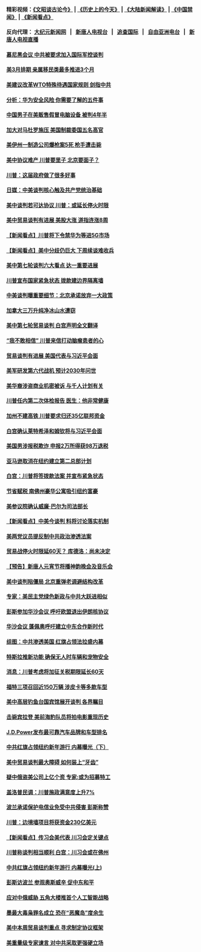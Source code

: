 #### 精彩视频：[《文昭谈古论今》](http://95.179.137.68/wenzhao) | [《历史上的今天》](http://95.179.137.68/today-in-history) | [《大陆新闻解读》](http://95.179.137.68/ntdtv-comedy) | [《中国禁闻》](http://95.179.137.68/ntdtv-news) | [《新闻看点》](http://95.179.137.68/news-insight) 

 #### 反向代理： [大纪元新闻网](http://95.179.137.68:10080/) &nbsp;&nbsp;|&nbsp;&nbsp; [新唐人电视台](http://95.179.137.68:8000/) &nbsp;&nbsp;|&nbsp;&nbsp; [追查国际](http://95.179.137.68:10010/) &nbsp;&nbsp;|&nbsp;&nbsp; [自由亚洲电台](http://95.179.137.68:9800/) &nbsp;&nbsp;|&nbsp;&nbsp; [新唐人电视直播](http://95.179.137.68/) 

#### [慕尼黑会议 中共被要求加入国际军控谈判](../pages/nsc412/n11049858.md?t=02161837) 

#### [美3月排期 亲属移民类最多推进3个月](../pages/nsc412/n11049714.md?t=02161837) 

#### [美建议改革WTO特殊待遇国家规则 剑指中共](../pages/nsc412/n11049527.md?t=02161837) 

#### [分析：华为安全风险 你需要了解的五件事](../pages/nsc412/n11038295.md?t=02161837) 

#### [中国男子在美贩售假冒电脑设备 被判4年半](../pages/nsc412/n11048974.md?t=02161837) 

#### [加大对马杜罗施压 美国制裁委国五名高官](../pages/nsc412/n11048312.md?t=02161837) 

#### [美伊州一制造公司爆枪案5死 枪手遭击毙](../pages/nsc412/n11048272.md?t=02161837) 

#### [美中协议难产 川普要里子 北京要面子？](../pages/nsc412/n11047839.md?t=02161837) 

#### [川普：这届政府做了很多好事](../pages/nsc412/n11048466.md?t=02161837) 

#### [日媒：中美谈判核心触及共产党统治基础](../pages/nsc412/n11048165.md?t=02161837) 

#### [美中谈判若可达协议 川普：或延长停火时限](../pages/nsc412/n11047939.md?t=02161837) 

#### [美中贸易谈判有进展 美股大涨 道指连涨8周](../pages/nsc412/n11048322.md?t=02161837) 

#### [【新闻看点】川普将下令禁华为等进5G市场](../pages/nsc412/n11047972.md?t=02161837) 

#### [【新闻看点】美中分歧仍巨大 下周续谈难收兵](../pages/nsc412/n11047702.md?t=02161837) 

#### [美中第七轮谈判六大看点 达一重要进展](../pages/nsc412/n11047982.md?t=02161837) 

#### [川普宣布国家紧急状态 拨款建边界隔离墙](../pages/nsc412/n11048032.md?t=02161837) 

#### [中美谈判曝重要细节：北京承诺放弃一大政策](../pages/nsc412/n11047582.md?t=02161837) 

#### [加拿大三万升纯净冰山水遭窃](../pages/nsc412/n11047654.md?t=02161837) 

#### [美中第七轮贸易谈判 白宫声明全文翻译](../pages/nsc412/n11047539.md?t=02161837) 

#### [“我不敢相信” 川普来信打动脑瘤患者的心](../pages/nsc412/n11047266.md?t=02161837) 

#### [贸易谈判有进展 美国代表与习近平会面](../pages/nsc412/n11046943.md?t=02161837) 

#### [美军研发第六代战机 预计2030年问世](../pages/nsc412/n11046853.md?t=02161837) 

#### [美华裔涉盗商业机密被诉 与千人计划有关](../pages/nsc412/n11045838.md?t=02161837) 

#### [川普任内第二次体检报告 医生：他非常健康](../pages/nsc412/n11046580.md?t=02161837) 

#### [加州不建高铁 川普要求归还35亿联邦资金](../pages/nsc412/n11045524.md?t=02161837) 

#### [白宫确认莱特希泽和姆钦将与习近平会面](../pages/nsc412/n11045630.md?t=02161837) 

#### [美国男涉报税欺诈 申报2万所得获98万退税](../pages/nsc412/n11045874.md?t=02161837) 

#### [亚马逊取消在纽约建立第二总部计划](../pages/nsc412/n11045436.md?t=02161837) 

#### [白宫：川普将签拨款法案 并宣布紧急状态](../pages/nsc412/n11045657.md?t=02161837) 

#### [节省赋税 南佛州豪华公寓吸引纽约富豪](../pages/nsc412/n11045681.md?t=02161837) 

#### [美参议院确认威廉‧巴尔为司法部长](../pages/nsc412/n11045451.md?t=02161837) 

#### [【新闻看点】中美今谈判 料将讨论落实机制](../pages/nsc412/n11045020.md?t=02161837) 

#### [美两党议员提反制中共政治渗透法案](../pages/nsc412/n11045351.md?t=02161837) 

#### [贸易战停火时限延60天？ 库德洛：尚未决定](../pages/nsc412/n11045299.md?t=02161837) 

#### [【预告】新唐人元宵节将播神韵晚会及音乐会](../pages/nsc412/n11043038.md?t=02161837) 

#### [美中谈判陷僵局 北京重弹老调避结构改革](../pages/nsc412/n11045171.md?t=02161837) 

#### [专家：美民主党绿色新政与中共大跃进相似](../pages/nsc412/n11045053.md?t=02161837) 

#### [彭斯参加华沙会议 呼吁欧盟退出伊朗核协议](../pages/nsc412/n11045031.md?t=02161837) 

#### [华沙会议 蓬佩奥呼吁建立中东合作新时代](../pages/nsc412/n11044317.md?t=02161837) 

#### [组图：中共渗透美国 红旗占领法拉盛内幕](../pages/nsc412/n11043665.md?t=02161837) 

#### [特斯拉推新功能 确保无人时车辆和宠物安全](../pages/nsc412/n11044546.md?t=02161837) 

#### [消息：川普考虑将加征关税期限延长60天](../pages/nsc412/n11044512.md?t=02161837) 

#### [福特三项召回近150万辆 涉皮卡等多款车型](../pages/nsc412/n11043997.md?t=02161837) 

#### [美中高层钓鱼台国宾馆展开谈判 各界瞩目](../pages/nsc412/n11043715.md?t=02161837) 

#### [击毙宾拉登 美前海豹队员将拍电影重现历史](../pages/nsc412/n11043977.md?t=02161837) 

#### [J.D.Power发布最可靠汽车品牌和车型排名](../pages/nsc412/n11043126.md?t=02161837) 

#### [中共红旗占领纽约新年游行 内幕曝光（下）](../pages/nsc412/n11042637.md?t=02161837) 

#### [美中贸易谈判最大障碍 如何装上“牙齿”](../pages/nsc412/n11042646.md?t=02161837) 

#### [疑中俄盗美公司上亿个资 专家:或为招募特工](../pages/nsc412/n11043113.md?t=02161837) 

#### [盖洛普民调：川普施政满意度上升7%](../pages/nsc412/n11042839.md?t=02161837) 

#### [波兰承诺保护电信业免受中共侵害 彭斯称赞](../pages/nsc412/n11042705.md?t=02161837) 

#### [川普：边境墙项目将获资金230亿美元](../pages/nsc412/n11042699.md?t=02161837) 

#### [【新闻看点】传习会美代表 川习会定关键点](../pages/nsc412/n11042350.md?t=02161837) 

#### [川普称谈判相当顺利 白宫：川习会或在佛州](../pages/nsc412/n11042401.md?t=02161837) 

#### [中共红旗占领纽约新年游行 内幕曝光(上)](../pages/nsc412/n11042617.md?t=02161837) 

#### [彭斯访波兰 参观奥斯威辛 促中东和平](../pages/nsc412/n11042477.md?t=02161837) 

#### [应对中俄威胁 五角大楼推首个人工智能战略](../pages/nsc412/n11042470.md?t=02161837) 

#### [墨最大毒枭罪名成立 恐在“恶魔岛”度余生](../pages/nsc412/n11042258.md?t=02161837) 

#### [美中本周贸易谈判重点 寻求制定协议框架](../pages/nsc412/n11041912.md?t=02161837) 

#### [美重量级专家谏言 对中共采取更强硬立场](../pages/nsc412/n11040358.md?t=02161837) 

